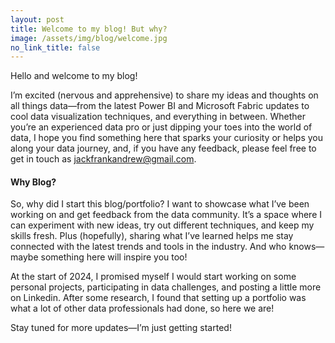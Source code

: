 ```yaml
---
layout: post
title: Welcome to my blog! But why?
image: /assets/img/blog/welcome.jpg
no_link_title: false
---
```


Hello and welcome to my blog!

I’m excited (nervous and apprehensive) to share my ideas and thoughts on all things data—from the latest Power BI and Microsoft Fabric updates to cool data visualization techniques, and everything in between. Whether you’re an experienced data pro or just dipping your toes into the world of data, I hope you find something here that sparks your curiosity or helps you along your data journey, and, if you have any feedback, please feel free to get in touch as jackfrankandrew@gmail.com.

#### Why Blog?

So, why did I start this blog/portfolio? I want to showcase what I’ve been working on and get feedback from the data community. It’s a space where I can experiment with new ideas, try out different techniques, and keep my skills fresh. Plus (hopefully), sharing what I’ve learned helps me stay connected with the latest trends and tools in the industry. And who knows—maybe something here will inspire you too!

At the start of 2024, I promised myself I would start working on some personal projects, participating in data challenges, and posting a little more on Linkedin. After some research, I found that setting up a portfolio was what a lot of other data professionals had done, so here we are! 

Stay tuned for more updates—I’m just getting started!
